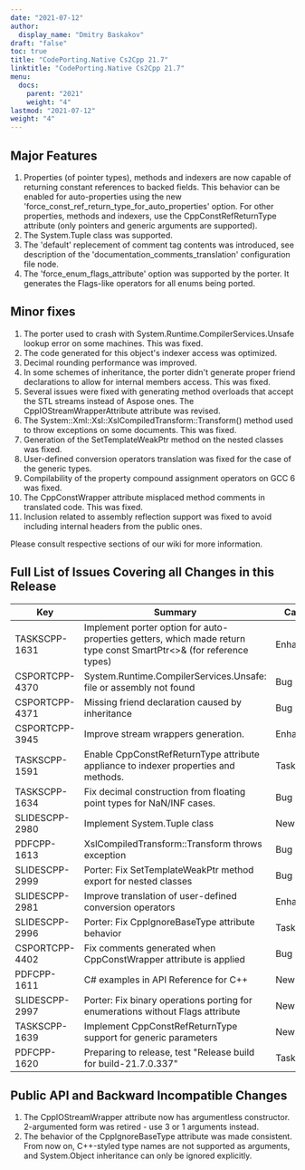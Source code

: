 ```yaml
---
date: "2021-07-12"
author:
  display_name: "Dmitry Baskakov"
draft: "false"
toc: true
title: "CodePorting.Native Cs2Cpp 21.7"
linktitle: "CodePorting.Native Cs2Cpp 21.7"
menu:
  docs:
    parent: "2021"
    weight: "4"
lastmod: "2021-07-12"
weight: "4"
---
```


## Major Features ##

1. Properties (of pointer types), methods and indexers are now capable of returning constant references to backed fields. This behavior can be enabled for auto-properties using the new 'force_const_ref_return_type_for_auto_properties' option. For other properties, methods and indexers, use the CppConstRefReturnType attribute (only pointers and generic arguments are supported).
1. The System.Tuple class was supported.
1. The 'default' replecement of comment tag contents was introduced, see description of the 'documentation_comments_translation' configuration file node.
1. The 'force_enum_flags_attribute' option was supported by the porter. It generates the Flags-like operators for all enums being ported.

## Minor fixes ##

1. The porter used to crash with System.Runtime.CompilerServices.Unsafe lookup error on some machines. This was fixed.
1. The code generated for this object's indexer access was optimized.
1. Decimal rounding performance was improved.
1. In some schemes of inheritance, the porter didn't generate proper friend declarations to allow for internal members access. This was fixed.
1. Several issues were fixed with generating method overloads that accept the STL streams instead of Aspose ones. The CppIOStreamWrapperAttribute attribute was revised.
1. The System::Xml::Xsl::XslCompiledTransform::Transform() method used to throw exceptions on some documents. This was fixed.
1. Generation of the SetTemplateWeakPtr method on the nested classes was fixed.
1. User-defined conversion operators translation was fixed for the case of the generic types.
1. Compilability of the property compound assignment operators on GCC 6 was fixed.
1. The CppConstWrapper attribute misplaced method comments in translated code. This was fixed.
1. Inclusion related to assembly reflection support was fixed to avoid including internal headers from the public ones.

Please consult respective sections of our wiki for more information.

## Full List of Issues Covering all Changes in this Release ##

| Key | Summary | Category |
| --- | --- | --- |
| TASKSCPP-1631 | Implement porter option for auto-properties getters, which made return type const SmartPtr&lt;&gt;&amp; (for reference types) | Enhancement |
| CSPORTCPP-4370 | System.Runtime.CompilerServices.Unsafe: file or assembly not found | Bug |
| CSPORTCPP-4371 | Missing friend declaration caused by inheritance | Bug |
| CSPORTCPP-3945 | Improve stream wrappers generation. | Enhancement |
| TASKSCPP-1591 | Enable CppConstRefReturnType attribute appliance to indexer properties and methods. | Task |
| TASKSCPP-1634 | Fix decimal construction from floating point types for NaN/INF cases. | Bug |
| SLIDESCPP-2980 | Implement System.Tuple class | New feature |
| PDFCPP-1613 | XslCompiledTransform::Transform throws exception | Bug |
| SLIDESCPP-2999 | Porter: Fix SetTemplateWeakPtr method export for nested classes | Bug |
| SLIDESCPP-2981 | Improve translation of user-defined conversion operators | Enhancement |
| SLIDESCPP-2996 | Porter: Fix CppIgnoreBaseType attribute behavior | Task |
| CSPORTCPP-4402 | Fix comments generated when CppConstWrapper attribute is applied | Bug |
| PDFCPP-1611 | C# examples in API Reference for C++ | New feature |
| SLIDESCPP-2997 | Porter: Fix binary operations porting for enumerations without Flags attribute | New feature |
| TASKSCPP-1639 | Implement CppConstRefReturnType support for generic parameters | New feature |
| PDFCPP-1620 | Preparing to release, test "Release build for build-21.7.0.337" | Task |

## Public API and Backward Incompatible Changes ##

1. The CppIOStreamWrapper attribute now has argumentless constructor. 2-argumented form was retired - use 3 or 1 arguments instead.
1. The behavior of the CppIgnoreBaseType attribute was made consistent. From now on, C++-styled type names are not supported as arguments, and System.Object inheritance can only be ignored explicitly.